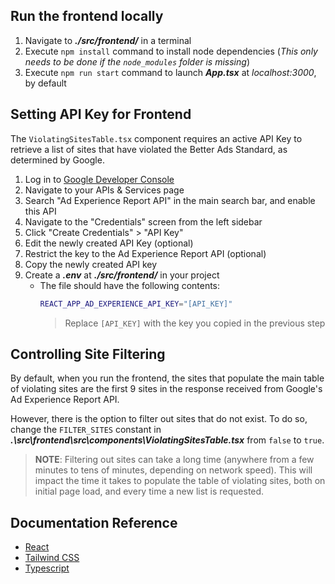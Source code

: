 ## Run the frontend locally

1. Navigate to **_./src/frontend/_** in a terminal
2. Execute `npm install` command to install node dependencies (_This only needs to be done if the `node_modules` folder is missing_)
3. Execute `npm run start` command to launch **_App.tsx_** at _localhost:3000_, by default

## Setting API Key for Frontend

The `ViolatingSitesTable.tsx` component requires an active API Key to retrieve a list of sites that have violated the Better Ads Standard, as determined by Google.

1. Log in to [Google Developer Console](https://g.co/kgs/v3Ssk4M)
2. Navigate to your APIs & Services page
3. Search "Ad Experience Report API" in the main search bar, and enable this API
4. Navigate to the "Credentials" screen from the left sidebar
5. Click "Create Credentials" > "API Key"
6. Edit the newly created API Key (optional)
7. Restrict the key to the Ad Experience Report API (optional)
8. Copy the newly created API key
9. Create a **_.env_** at **_./src/frontend/_** in your project
   - The file should have the following contents:
      ```bash
      REACT_APP_AD_EXPERIENCE_API_KEY="[API_KEY]"
      ```
      > Replace `[API_KEY]` with the key you copied in the previous step

## Controlling Site Filtering
By default, when you run the frontend, the sites that populate the main table of violating sites are the first 9 sites in the response received from Google's Ad Experience Report API. <br />

However, there is the option to filter out sites that do not exist. To do so, change the `FILTER_SITES` constant in **_.\src\frontend\src\components\ViolatingSitesTable.tsx_** from `false` to `true`.
> **NOTE**: Filtering out sites can take a long time (anywhere from a few minutes to tens of minutes, depending on network speed). This will impact the time it takes to populate the table of violating sites, both on initial page load, and every time a new list is requested.

## Documentation Reference

- [React](https://react.dev/)
- [Tailwind CSS](https://tailwindcss.com/docs/installation)
- [Typescript](https://www.typescriptlang.org/docs/)
